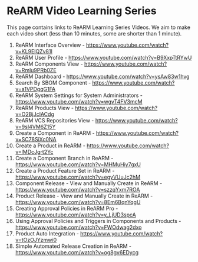 # ReARM Video Learning Series

This page contains links to ReARM Learning Series Videos. We aim to make each video short (less than 10 minutes, some are shorter than 1 minute).

1. ReARM Interface Overview - https://www.youtube.com/watch?v=KL9ElQZv81I
2. ReARM User Profile - https://www.youtube.com/watch?v=B9XxpTtRYwU
3. ReARM Components View - https://www.youtube.com/watch?v=Rmlu9PRb0ZE
4. ReARM Dashboard - https://www.youtube.com/watch?v=ysAw83w1hvg
5. Search By SBOM Component - https://www.youtube.com/watch?v=a1VPDgqG1FA
6. ReARM System Settings for System Administrators - https://www.youtube.com/watch?v=wgvT4FV3mcM
7. ReARM Products View - https://www.youtube.com/watch?v=O2BjJcIACdg
8. ReARM VCS Repositories View - https://www.youtube.com/watch?v=9sI4VM6Z15Y
9. Create a Component in ReARM - https://www.youtube.com/watch?v=SC78SiXc0NA
10. Create a Product in ReARM - https://www.youtube.com/watch?v=lMDcJgrt2Yc
11. Create a Component Branch in ReARM - https://www.youtube.com/watch?v=MHMuHiy7gxU
12. Create a Product Feature Set in ReARM - https://www.youtube.com/watch?v=egyVUuJc2hM
13. Component Release - View and Manually Create in ReARM - https://www.youtube.com/watch?v=szzqYxm7ROA
14. Product Release - View and Manually Create in ReARM - https://www.youtube.com/watch?v=8Em6BqnYqgU
15. Creating Approval Policies in ReARM Pro - https://www.youtube.com/watch?v=y_LjUD3spcA
16. Using Approval Policies and Triggers in Components and Products - https://www.youtube.com/watch?v=FWOdwag2dxo
17. Product Auto Integration - https://www.youtube.com/watch?v=tOzOJYzmwi0
18. Simple Automated Release Creation in ReARM - https://www.youtube.com/watch?v=og8gv6EDycg
